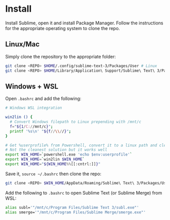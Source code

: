 # Install

Install Sublime, open it and install Package Manager. Follow the instructions for the appropriate operating system to clone the repo.

## Linux/Mac

Simply clone the repository to the appropriate folder:

```bash
git clone <REPO> $HOME/.config/sublime-text-3/Packages/User # Linux
git clone <REPO> $HOME/Library/Application\ Support/Sublime\ Text\ 3/Packages/User # Mac
```

## Windows + WSL

Open `.bashrc` and add the following:

```bash
# Windows WSL integration

win2lin () {
  # Convert Windows filepath to Linux prepending with /mnt/c
  f="${1/C://mnt/c}";
  printf '%s\n' "${f//\\//}";
}

# Get %userprofile% from Powershell, convert it to a linux path and clean up printf
# Not the cleanest solution but it works well
export WIN_HOME=`powershell.exe 'echo $env:userprofile'`
export WIN_HOME=`win2lin $WIN_HOME`
export WIN_HOME="${WIN_HOME%%[[:cntrl:]]}"
```

Save it, `source ~/.bashrc` then clone the repo:

```bash
git clone <REPO> $WIN_HOME/AppData/Roaming/Sublime\ Text\ 3/Packages/User
```

Add the following to `.bashrc` to open Sublime Text (or Sublime Merge) from WSL:

```bash
alias subl='"/mnt/c/Program Files/Sublime Text 3/subl.exe"'
alias smerge='"/mnt/c/Program Files/Sublime Merge/smerge.exe"'
```
